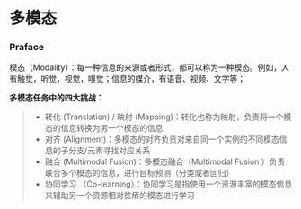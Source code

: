 # 多模态

### Praface
模态（Modality）：每一种信息的来源或者形式，都可以称为一种模态。例如，人有触觉，听觉，视觉，嗅觉；信息的媒介，有语音、视频、文字等；

**多模态任务中的四大挑战：**
> * 转化 (Translation) / 映射 (Mapping)：转化也称为映射，负责将一个模态的信息转换为另一个模态的信息
> * 对齐 (Alignment)：多模态的对齐负责对来自同一个实例的不同模态信息的子分支/元素寻找对应关系
> * 融合 (Multimodal Fusion)：多模态融合（Multimodal Fusion ）负责联合多个模态的信息，进行目标预测（分类或者回归） 
> * 协同学习 （Co-learning）：协同学习是指使用一个资源丰富的模态信息来辅助另一个资源相对贫瘠的模态进行学习
